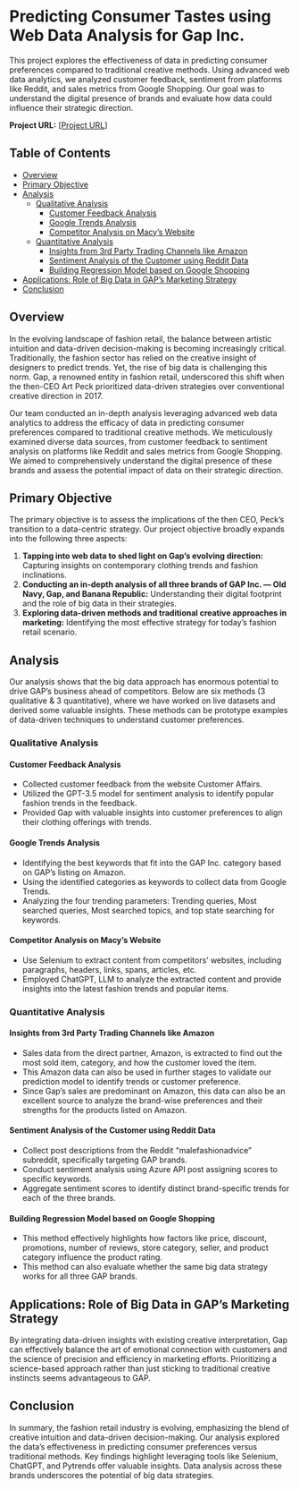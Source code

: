 # Predicting Consumer Tastes using Web Data Analysis for Gap Inc.

This project explores the effectiveness of data in predicting consumer preferences compared to traditional creative methods. Using advanced web data analytics, we analyzed customer feedback, sentiment from platforms like Reddit, and sales metrics from Google Shopping. Our goal was to understand the digital presence of brands and evaluate how data could influence their strategic direction.

**Project URL:** [[Project URL](https://harshrajjadeja13.wixsite.com/hjadeja/projects/predicting-consumer-tastes-using-web-data-analysis-for-gap-inc.)]

## Table of Contents
- [Overview](#overview)
- [Primary Objective](#primary-objective)
- [Analysis](#analysis)
  - [Qualitative Analysis](#qualitative-analysis)
    - [Customer Feedback Analysis](#customer-feedback-analysis)
    - [Google Trends Analysis](#google-trends-analysis)
    - [Competitor Analysis on Macy’s Website](#competitor-analysis-on-macys-website)
  - [Quantitative Analysis](#quantitative-analysis)
    - [Insights from 3rd Party Trading Channels like Amazon](#insights-from-3rd-party-trading-channels-like-amazon)
    - [Sentiment Analysis of the Customer using Reddit Data](#sentiment-analysis-of-the-customer-using-reddit-data)
    - [Building Regression Model based on Google Shopping](#building-regression-model-based-on-google-shopping)
- [Applications: Role of Big Data in GAP’s Marketing Strategy](#applications-role-of-big-data-in-gaps-marketing-strategy)
- [Conclusion](#conclusion)

## Overview

In the evolving landscape of fashion retail, the balance between artistic intuition and data-driven decision-making is becoming increasingly critical. Traditionally, the fashion sector has relied on the creative insight of designers to predict trends. Yet, the rise of big data is challenging this norm. Gap, a renowned entity in fashion retail, underscored this shift when the then-CEO Art Peck prioritized data-driven strategies over conventional creative direction in 2017.

Our team conducted an in-depth analysis leveraging advanced web data analytics to address the efficacy of data in predicting consumer preferences compared to traditional creative methods. We meticulously examined diverse data sources, from customer feedback to sentiment analysis on platforms like Reddit and sales metrics from Google Shopping. We aimed to comprehensively understand the digital presence of these brands and assess the potential impact of data on their strategic direction.

## Primary Objective

The primary objective is to assess the implications of the then CEO, Peck’s transition to a data-centric strategy. Our project objective broadly expands into the following three aspects:

1. **Tapping into web data to shed light on Gap’s evolving direction:** Capturing insights on contemporary clothing trends and fashion inclinations.
2. **Conducting an in-depth analysis of all three brands of GAP Inc. — Old Navy, Gap, and Banana Republic:** Understanding their digital footprint and the role of big data in their strategies.
3. **Exploring data-driven methods and traditional creative approaches in marketing:** Identifying the most effective strategy for today’s fashion retail scenario.

## Analysis

Our analysis shows that the big data approach has enormous potential to drive GAP’s business ahead of competitors. Below are six methods (3 qualitative & 3 quantitative), where we have worked on live datasets and derived some valuable insights. These methods can be prototype examples of data-driven techniques to understand customer preferences.

### Qualitative Analysis

#### Customer Feedback Analysis
- Collected customer feedback from the website Customer Affairs.
- Utilized the GPT-3.5 model for sentiment analysis to identify popular fashion trends in the feedback.
- Provided Gap with valuable insights into customer preferences to align their clothing offerings with trends.

#### Google Trends Analysis
- Identifying the best keywords that fit into the GAP Inc. category based on GAP’s listing on Amazon.
- Using the identified categories as keywords to collect data from Google Trends.
- Analyzing the four trending parameters: Trending queries, Most searched queries, Most searched topics, and top state searching for keywords.

#### Competitor Analysis on Macy’s Website
- Use Selenium to extract content from competitors’ websites, including paragraphs, headers, links, spans, articles, etc.
- Employed ChatGPT, LLM to analyze the extracted content and provide insights into the latest fashion trends and popular items.

### Quantitative Analysis

#### Insights from 3rd Party Trading Channels like Amazon
- Sales data from the direct partner, Amazon, is extracted to find out the most sold item, category, and how the customer loved the item.
- This Amazon data can also be used in further stages to validate our prediction model to identify trends or customer preference.
- Since Gap’s sales are predominant on Amazon, this data can also be an excellent source to analyze the brand-wise preferences and their strengths for the products listed on Amazon.

#### Sentiment Analysis of the Customer using Reddit Data
- Collect post descriptions from the Reddit “malefashionadvice” subreddit, specifically targeting GAP brands.
- Conduct sentiment analysis using Azure API post assigning scores to specific keywords.
- Aggregate sentiment scores to identify distinct brand-specific trends for each of the three brands.

#### Building Regression Model based on Google Shopping
- This method effectively highlights how factors like price, discount, promotions, number of reviews, store category, seller, and product category influence the product rating.
- This method can also evaluate whether the same big data strategy works for all three GAP brands.

## Applications: Role of Big Data in GAP’s Marketing Strategy

By integrating data-driven insights with existing creative interpretation, Gap can effectively balance the art of emotional connection with customers and the science of precision and efficiency in marketing efforts. Prioritizing a science-based approach rather than just sticking to traditional creative instincts seems advantageous to GAP.

## Conclusion

In summary, the fashion retail industry is evolving, emphasizing the blend of creative intuition and data-driven decision-making. Our analysis explored the data’s effectiveness in predicting consumer preferences versus traditional methods. Key findings highlight leveraging tools like Selenium, ChatGPT, and Pytrends offer valuable insights. Data analysis across these brands underscores the potential of big data strategies.
